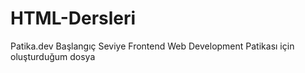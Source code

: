 # HTML-Dersleri

Patika.dev Başlangıç Seviye Frontend Web Development Patikası için oluşturduğum dosya
